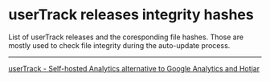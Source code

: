 # userTrack releases integrity hashes
List of userTrack releases and the coresponding file hashes.
Those are mostly used to check file integrity during the auto-update process.


---
[userTrack - Self-hosted Analytics alternative to Google Analytics and Hotjar](https://www.usertrack.net)
